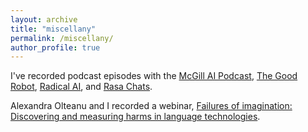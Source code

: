 ```yaml
---
layout: archive
title: "miscellany"
permalink: /miscellany/
author_profile: true
---
```


I've recorded podcast episodes with the [McGill AI Podcast](https://podcasts.apple.com/us/podcast/su-lin-blodgett-fenwick-mckelvey-interdisciplinary/id1583837131?i=1000596178910), [The Good Robot](https://www.thegoodrobot.co.uk/podcast/episode/7d477821/su-lin-blodgett-on-creating-just-language-technologies), [Radical AI](https://www.radicalai.org/bias-in-nlp), and [Rasa Chats](https://anchor.fm/rasachats/episodes/Who-Does-NLP-Work-For--Fairness-and-Access-e100r9f).

Alexandra Olteanu and I recorded a webinar, [Failures of imagination: Discovering and measuring harms in language technologies](https://www.microsoft.com/en-us/research/video/failures-of-imagination-discovering-and-measuring-harms-in-language-technologies/).

<!-- [In this interview for the UMass Women in Science video series, I briefly describe my work and my journey to computer science.](https://www.youtube.com/watch?v=wZMX8mb1ln8) -->
